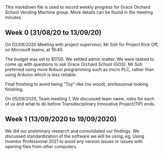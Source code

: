 This markdown file is used to record weekly progress for Grace Orchard School Vending Machine group. More details can be found in the meeting minutes.

## Week 0 (31/08/20 to 13/09/20)

On 02/09/2020 Meeting with project supervisor, Mr Soh for Project Kick Off, on Microsoft teams, at 19:40.

The budget was set to $1700. We settled admin matter. We were tasked to come up with questions to ask Grace Orchard School (GOS). Mr Soh preferred using more Robust programming such as micro PLC, rather than using Arduino which is less reliable. 

Final finishing to avoid being "Toy"-like (no wood), professional looking finishing.

On 05/09/2020, Team meeting 1.
We discussed team name, roles for each of us and what to do before Transdisciplinary Innovative Project(TIP) ends.  

## Week 1 (13/09/2020 to 19/09/2020)

We did our preliminary research and consolidated our findings. We discussed standardization of the software we will be using, eg, Using Inventor Professional 2021 to avoid any version issues or issues with opening files from other computers.

